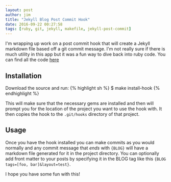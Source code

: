 ```yaml
---
layout: post
author: jim
title: "Jekyll Blog Post Commit Hook"
date: 2016-09-22 00:27:58
tags: [ruby, git, jekyll, makefile, jekyll-post-commit]
---
```


I'm wrapping up work on a post commit hook that will create a Jekyll markdown file based off a git commit message. I'm not really sure if there is much utility in this app but it was a fun way to dive back into ruby code. You can find all the code [here](https://github.com/jimdoescode/jekyll-blog-post-commit-hook)

Installation
------------

Download the source and run:
{% highlight sh %}
$ make install-hook
{% endhighlight %}

This will make sure that the necessary gems are installed and then will prompt you for the location of the project you want to use the hook with. It then copies the hook to the `.git/hooks` directory of that project.

Usage
-----

Once you have the hook installed you can make commits as you would normally and any commit message that *ends* with `{BLOG}` will have a markdown file generated for it in the project directory. You can optionally add front matter to your posts by specifying it in the BLOG tag like this `{BLOG tags=[foo, bar]&layout=test}`.

I hope you have some fun with this!
